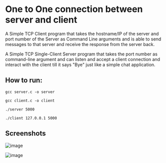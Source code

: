 
# One to One connection between server and client

A Simple TCP Client program that takes the hostname/IP of the server and port number of the Server as Command Line arguments and is able to send messages to that server and receive the response from the server back.

A Simple TCP Single-Client Server program that takes the port number as command-line argument and can listen and accept a client connection and interact with the client till it says "Bye" just like a simple chat application.

## How to run: 

```
gcc server.c -o server
```

```
gcc client.c -o client
```

```
./server 5000
```

```
./client 127.0.0.1 5000
```

## Screenshots

![image](https://github.com/Abhinavxox/Chat-Application-Socket-Programming/assets/72064600/5c4f7fe7-c2ef-47e3-aabf-a74c58c7df27)

![image](https://github.com/Abhinavxox/Chat-Application-Socket-Programming/assets/72064600/96ccdef2-fe38-4a3d-a2cb-ab6e8a3b8e1a)
